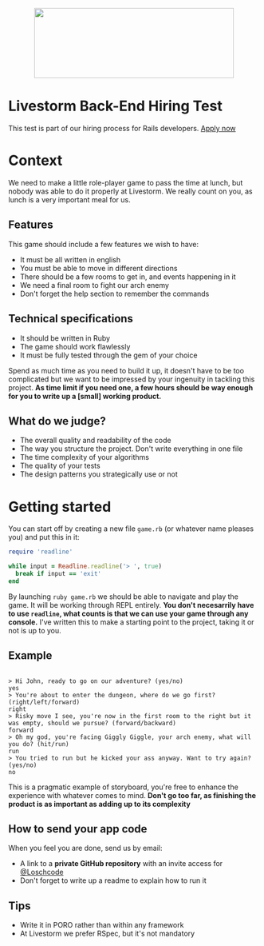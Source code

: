 <p align="center">
  <img width="400" height="140" src="https://upload.wikimedia.org/wikipedia/commons/c/c6/Logo-livestorm.svg">
</p>

# Livestorm Back-End Hiring Test

This test is part of our hiring process for Rails developers. [Apply now](https://jobs.livestorm.co/)

# Context

We need to make a little role-player game to pass the time at lunch, but nobody was able to do it properly at Livestorm. We really count on you, as lunch is a very important meal for us.

## Features

This game should include a few features we wish to have:

- It must be all written in english
- You must be able to move in different directions
- There should be a few rooms to get in, and events happening in it
- We need a final room to fight our arch enemy
- Don't forget the help section to remember the commands

## Technical specifications

- It should be written in Ruby
- The game should work flawlessly
- It must be fully tested through the gem of your choice

Spend as much time as you need to build it up, it doesn't have to be too complicated but we want to be impressed by your ingenuity in tackling this project. **As time limit if you need one, a few hours should be way enough for you to write up a [small] working product.**

## What do we judge?

- The overall quality and readability of the code
- The way you structure the project. Don't write everything in one file
- The time complexity of your algorithms
- The quality of your tests
- The design patterns you strategically use or not

# Getting started

You can start off by creating a new file `game.rb` (or whatever name pleases you) and put this in it:

```ruby
require 'readline'

while input = Readline.readline('> ', true)
  break if input == 'exit'
end
```

By launching `ruby game.rb` we should be able to navigate and play the game. It will be working through REPL entirely. **You don't necesarrily have to use `readline`, what counts is that we can use your game through any console.** I've written this to make a starting point to the project, taking it or not is up to you.

## Example

```

> Hi John, ready to go on our adventure? (yes/no)
yes
> You're about to enter the dungeon, where do we go first? (right/left/forward)
right
> Risky move I see, you're now in the first room to the right but it was empty, should we pursue? (forward/backward)
forward
> Oh my god, you're facing Giggly Giggle, your arch enemy, what will you do? (hit/run)
run
> You tried to run but he kicked your ass anyway. Want to try again? (yes/no)
no
```

This is a pragmatic example of storyboard, you're free to enhance the experience with whatever comes to mind. **Don't go too far, as finishing the product is as important as adding up to its complexity**


## How to send your app code

When you feel you are done, send us by email: 
- A link to a **private GitHub repository** with an invite access for [@Loschcode](https://github.com/Loschcode)
- Don't forget to write up a readme to explain how to run it

## Tips

- Write it in PORO rather than within any framework
- At Livestorm we prefer RSpec, but it's not mandatory
